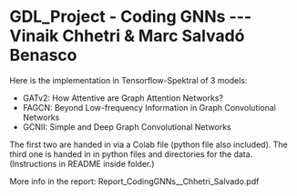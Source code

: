 # GDL_Project - Coding GNNs    --- Vinaik Chhetri & Marc Salvadó Benasco

Here is the implementation in Tensorflow-Spektral of 3 models: 
- GATv2: How Attentive are Graph Attention Networks?
- FAGCN: Beyond Low-frequency Information in Graph Convolutional Networks
- GCNII: Simple and Deep Graph Convolutional Networks

The first two are handed in via a Colab file (python file also included).
The third one is handed in in python files and directories for the data. (Instructions in README inside folder.)

More info in the report: Report_CodingGNNs__Chhetri_Salvado.pdf